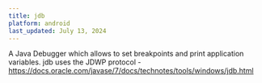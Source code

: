 ```yaml
---
title: jdb
platform: android
last_updated: July 13, 2024
---
```


A Java Debugger which allows to set breakpoints and print application variables. jdb uses the JDWP protocol - <https://docs.oracle.com/javase/7/docs/technotes/tools/windows/jdb.html>